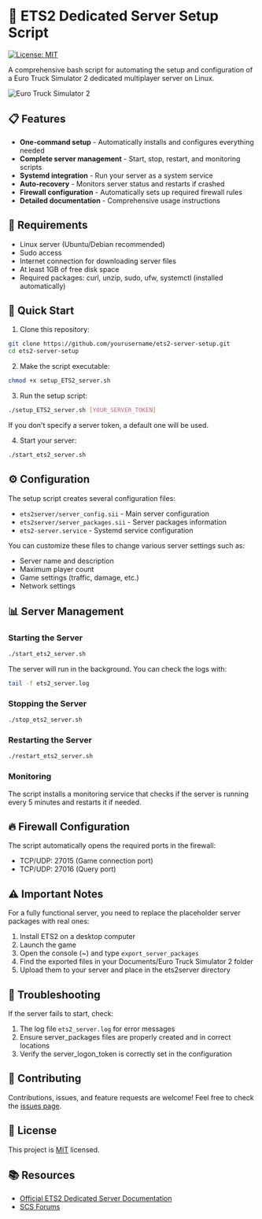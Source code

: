 # 🚚 ETS2 Dedicated Server Setup Script

[![License: MIT](https://img.shields.io/badge/License-MIT-yellow.svg)](https://opensource.org/licenses/MIT)

A comprehensive bash script for automating the setup and configuration of a Euro Truck Simulator 2 dedicated multiplayer server on Linux.

![Euro Truck Simulator 2](https://img.shields.io/badge/ETS2-Dedicated_Server-blue)

## 📋 Features

- **One-command setup** - Automatically installs and configures everything needed
- **Complete server management** - Start, stop, restart, and monitoring scripts
- **Systemd integration** - Run your server as a system service
- **Auto-recovery** - Monitors server status and restarts if crashed
- **Firewall configuration** - Automatically sets up required firewall rules
- **Detailed documentation** - Comprehensive usage instructions

## 🔧 Requirements

- Linux server (Ubuntu/Debian recommended)
- Sudo access
- Internet connection for downloading server files
- At least 1GB of free disk space
- Required packages: curl, unzip, sudo, ufw, systemctl (installed automatically)

## 🚀 Quick Start

1. Clone this repository:
```bash
git clone https://github.com/yourusername/ets2-server-setup.git
cd ets2-server-setup
```

2. Make the script executable:
```bash
chmod +x setup_ETS2_server.sh
```

3. Run the setup script:
```bash
./setup_ETS2_server.sh [YOUR_SERVER_TOKEN]
```
If you don't specify a server token, a default one will be used.

4. Start your server:
```bash
./start_ets2_server.sh
```

## ⚙️ Configuration

The setup script creates several configuration files:

- `ets2server/server_config.sii` - Main server configuration
- `ets2server/server_packages.sii` - Server packages information
- `ets2-server.service` - Systemd service configuration

You can customize these files to change various server settings such as:
- Server name and description
- Maximum player count
- Game settings (traffic, damage, etc.)
- Network settings

## 📊 Server Management

### Starting the Server

```bash
./start_ets2_server.sh
```

The server will run in the background. You can check the logs with:
```bash
tail -f ets2_server.log
```

### Stopping the Server

```bash
./stop_ets2_server.sh
```

### Restarting the Server

```bash
./restart_ets2_server.sh
```

### Monitoring

The script installs a monitoring service that checks if the server is running every 5 minutes and restarts it if needed.

## 🔥 Firewall Configuration

The script automatically opens the required ports in the firewall:
- TCP/UDP: 27015 (Game connection port)
- TCP/UDP: 27016 (Query port)

## ⚠️ Important Notes

For a fully functional server, you need to replace the placeholder server packages with real ones:

1. Install ETS2 on a desktop computer
2. Launch the game
3. Open the console (~) and type `export_server_packages`
4. Find the exported files in your Documents/Euro Truck Simulator 2 folder
5. Upload them to your server and place in the ets2server directory

## 📝 Troubleshooting

If the server fails to start, check:

1. The log file `ets2_server.log` for error messages
2. Ensure server_packages files are properly created and in correct locations
3. Verify the server_logon_token is correctly set in the configuration

## 🤝 Contributing

Contributions, issues, and feature requests are welcome! Feel free to check the [issues page](https://github.com/yourusername/ets2-server-setup/issues).

## 📜 License

This project is [MIT](LICENSE) licensed.

## 📚 Resources

- [Official ETS2 Dedicated Server Documentation](https://modding.scssoft.com/wiki/Documentation/Tools/Dedicated_Server)
- [SCS Forums](https://forum.scssoft.com/) 